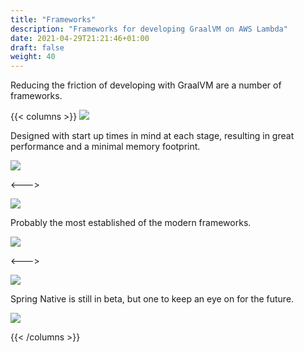```yaml
---
title: "Frameworks"
description: "Frameworks for developing GraalVM on AWS Lambda"
date: 2021-04-29T21:21:46+01:00
draft: false
weight: 40
---
```


Reducing the friction of developing with GraalVM are a number of frameworks.

{{< columns >}}
[<img src="micronaut.png">](https://micronaut.io/)

Designed with start up times in mind at each stage, resulting in great performance and a minimal memory footprint.

[<img src="/github/GitHub-Mark-32px.png">](https://github.com/micronaut-projects/micronaut-aws)

<--->

[<img src="quarkus.png">](https://quarkus.io/)

Probably the most established of the modern frameworks.

[<img src="/github/GitHub-Mark-32px.png">](https://github.com/quarkusio/quarkus)

<--->

[<img src="spring-native.png">](https://github.com/spring-projects-experimental/spring-native)

Spring Native is still in beta, but one to keep an eye on for the future.

[<img src="/github/GitHub-Mark-32px.png">](https://github.com/spring-projects-experimental/spring-native)

{{< /columns >}}